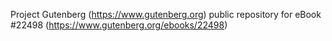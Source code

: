 Project Gutenberg (https://www.gutenberg.org) public repository for eBook #22498 (https://www.gutenberg.org/ebooks/22498)
